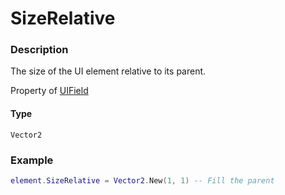 # SizeRelative
### Description
The size of the UI element relative to its parent.

Property of [UIField](/classes/UIField/)

#### Type
`Vector2`

### Example
```lua
element.SizeRelative = Vector2.New(1, 1) -- Fill the parent
```
